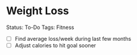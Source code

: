 # Weight Loss

Status: To-Do
Tags: Fitness

- [ ]  Find average loss/week during last few months
- [ ]  Adjust calories to hit goal sooner